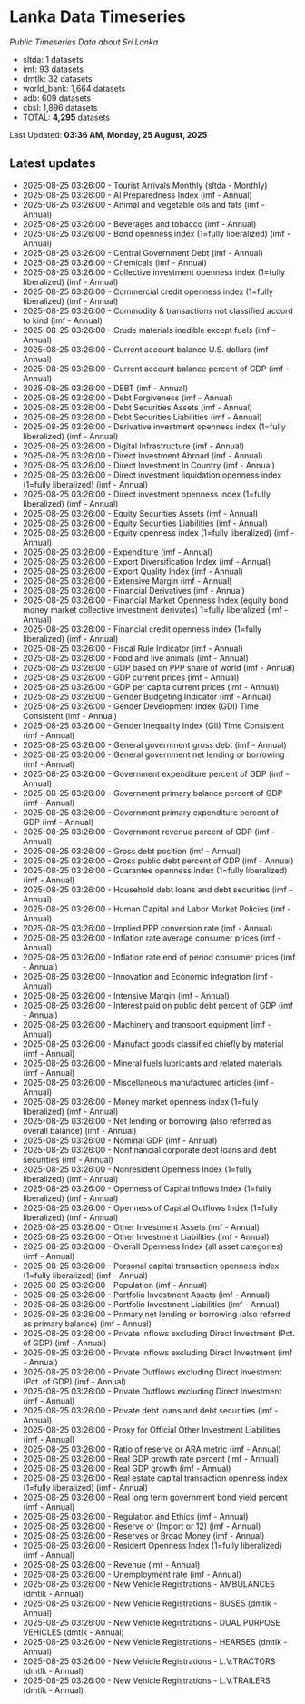 # Lanka Data Timeseries
*Public Timeseries Data about Sri Lanka*

* sltda: 1 datasets
* imf: 93 datasets
* dmtlk: 32 datasets
* world_bank: 1,664 datasets
* adb: 609 datasets
* cbsl: 1,896 datasets
* TOTAL: **4,295** datasets

Last Updated: **03:36 AM, Monday, 25 August, 2025**

## Latest updates

* 2025-08-25 03:26:00 - Tourist Arrivals Monthly (sltda - Monthly)
* 2025-08-25 03:26:00 - AI Preparedness Index (imf - Annual)
* 2025-08-25 03:26:00 - Animal and vegetable oils and fats (imf - Annual)
* 2025-08-25 03:26:00 - Beverages and tobacco (imf - Annual)
* 2025-08-25 03:26:00 - Bond openness index (1=fully liberalized) (imf - Annual)
* 2025-08-25 03:26:00 - Central Government Debt (imf - Annual)
* 2025-08-25 03:26:00 - Chemicals (imf - Annual)
* 2025-08-25 03:26:00 - Collective investment openness index (1=fully liberalized) (imf - Annual)
* 2025-08-25 03:26:00 - Commercial credit openness index (1=fully liberalized) (imf - Annual)
* 2025-08-25 03:26:00 - Commodity & transactions not classified accord to kind (imf - Annual)
* 2025-08-25 03:26:00 - Crude materials inedible except fuels (imf - Annual)
* 2025-08-25 03:26:00 - Current account balance U.S. dollars (imf - Annual)
* 2025-08-25 03:26:00 - Current account balance percent of GDP (imf - Annual)
* 2025-08-25 03:26:00 - DEBT (imf - Annual)
* 2025-08-25 03:26:00 - Debt Forgiveness (imf - Annual)
* 2025-08-25 03:26:00 - Debt Securities Assets (imf - Annual)
* 2025-08-25 03:26:00 - Debt Securities Liabilities (imf - Annual)
* 2025-08-25 03:26:00 - Derivative investment openness index (1=fully liberalized) (imf - Annual)
* 2025-08-25 03:26:00 - Digital Infrastructure (imf - Annual)
* 2025-08-25 03:26:00 - Direct Investment Abroad (imf - Annual)
* 2025-08-25 03:26:00 - Direct Investment In Country (imf - Annual)
* 2025-08-25 03:26:00 - Direct investment liquidation openness index (1=fully liberalized) (imf - Annual)
* 2025-08-25 03:26:00 - Direct investment openness index (1=fully liberalized) (imf - Annual)
* 2025-08-25 03:26:00 - Equity Securities Assets (imf - Annual)
* 2025-08-25 03:26:00 - Equity Securities Liabilities (imf - Annual)
* 2025-08-25 03:26:00 - Equity openness index (1=fully liberalized) (imf - Annual)
* 2025-08-25 03:26:00 - Expenditure (imf - Annual)
* 2025-08-25 03:26:00 - Export Diversification Index (imf - Annual)
* 2025-08-25 03:26:00 - Export Quality Index (imf - Annual)
* 2025-08-25 03:26:00 - Extensive Margin (imf - Annual)
* 2025-08-25 03:26:00 - Financial Derivatives (imf - Annual)
* 2025-08-25 03:26:00 - Financial Market Openness Index (equity bond money market collective investment derivates) 1=fully liberalized (imf - Annual)
* 2025-08-25 03:26:00 - Financial credit openness index (1=fully liberalized) (imf - Annual)
* 2025-08-25 03:26:00 - Fiscal Rule Indicator (imf - Annual)
* 2025-08-25 03:26:00 - Food and live animals (imf - Annual)
* 2025-08-25 03:26:00 - GDP based on PPP share of world (imf - Annual)
* 2025-08-25 03:26:00 - GDP current prices (imf - Annual)
* 2025-08-25 03:26:00 - GDP per capita current prices (imf - Annual)
* 2025-08-25 03:26:00 - Gender Budgeting Indicator (imf - Annual)
* 2025-08-25 03:26:00 - Gender Development Index (GDI) Time Consistent (imf - Annual)
* 2025-08-25 03:26:00 - Gender Inequality Index (GII) Time Consistent (imf - Annual)
* 2025-08-25 03:26:00 - General government gross debt (imf - Annual)
* 2025-08-25 03:26:00 - General government net lending or borrowing (imf - Annual)
* 2025-08-25 03:26:00 - Government expenditure percent of GDP (imf - Annual)
* 2025-08-25 03:26:00 - Government primary balance percent of GDP (imf - Annual)
* 2025-08-25 03:26:00 - Government primary expenditure percent of GDP (imf - Annual)
* 2025-08-25 03:26:00 - Government revenue percent of GDP (imf - Annual)
* 2025-08-25 03:26:00 - Gross debt position (imf - Annual)
* 2025-08-25 03:26:00 - Gross public debt percent of GDP (imf - Annual)
* 2025-08-25 03:26:00 - Guarantee openness index (1=fully liberalized) (imf - Annual)
* 2025-08-25 03:26:00 - Household debt loans and debt securities (imf - Annual)
* 2025-08-25 03:26:00 - Human Capital and Labor Market Policies (imf - Annual)
* 2025-08-25 03:26:00 - Implied PPP conversion rate (imf - Annual)
* 2025-08-25 03:26:00 - Inflation rate average consumer prices (imf - Annual)
* 2025-08-25 03:26:00 - Inflation rate end of period consumer prices (imf - Annual)
* 2025-08-25 03:26:00 - Innovation and Economic Integration (imf - Annual)
* 2025-08-25 03:26:00 - Intensive Margin (imf - Annual)
* 2025-08-25 03:26:00 - Interest paid on public debt percent of GDP (imf - Annual)
* 2025-08-25 03:26:00 - Machinery and transport equipment (imf - Annual)
* 2025-08-25 03:26:00 - Manufact goods classified chiefly by material (imf - Annual)
* 2025-08-25 03:26:00 - Mineral fuels lubricants and related materials (imf - Annual)
* 2025-08-25 03:26:00 - Miscellaneous manufactured articles (imf - Annual)
* 2025-08-25 03:26:00 - Money market openness index (1=fully liberalized) (imf - Annual)
* 2025-08-25 03:26:00 - Net lending or borrowing (also referred as overall balance) (imf - Annual)
* 2025-08-25 03:26:00 - Nominal GDP (imf - Annual)
* 2025-08-25 03:26:00 - Nonfinancial corporate debt loans and debt securities (imf - Annual)
* 2025-08-25 03:26:00 - Nonresident Openness Index (1=fully liberalized) (imf - Annual)
* 2025-08-25 03:26:00 - Openness of Capital Inflows Index (1=fully liberalized) (imf - Annual)
* 2025-08-25 03:26:00 - Openness of Capital Outflows Index (1=fully liberalized) (imf - Annual)
* 2025-08-25 03:26:00 - Other Investment Assets (imf - Annual)
* 2025-08-25 03:26:00 - Other Investment Liabilities (imf - Annual)
* 2025-08-25 03:26:00 - Overall Openness Index (all asset categories) (imf - Annual)
* 2025-08-25 03:26:00 - Personal capital transaction openness index (1=fully liberalized) (imf - Annual)
* 2025-08-25 03:26:00 - Population (imf - Annual)
* 2025-08-25 03:26:00 - Portfolio Investment Assets (imf - Annual)
* 2025-08-25 03:26:00 - Portfolio Investment Liabilities (imf - Annual)
* 2025-08-25 03:26:00 - Primary net lending or borrowing (also referred as primary balance) (imf - Annual)
* 2025-08-25 03:26:00 - Private Inflows excluding Direct Investment (Pct. of GDP) (imf - Annual)
* 2025-08-25 03:26:00 - Private Inflows excluding Direct Investment (imf - Annual)
* 2025-08-25 03:26:00 - Private Outflows excluding Direct Investment (Pct. of GDP) (imf - Annual)
* 2025-08-25 03:26:00 - Private Outflows excluding Direct Investment (imf - Annual)
* 2025-08-25 03:26:00 - Private debt loans and debt securities (imf - Annual)
* 2025-08-25 03:26:00 - Proxy for Official Other Investment Liabilities (imf - Annual)
* 2025-08-25 03:26:00 - Ratio of reserve or ARA metric (imf - Annual)
* 2025-08-25 03:26:00 - Real GDP growth rate percent (imf - Annual)
* 2025-08-25 03:26:00 - Real GDP growth (imf - Annual)
* 2025-08-25 03:26:00 - Real estate capital transaction openness index (1=fully liberalized) (imf - Annual)
* 2025-08-25 03:26:00 - Real long term government bond yield percent (imf - Annual)
* 2025-08-25 03:26:00 - Regulation and Ethics (imf - Annual)
* 2025-08-25 03:26:00 - Reserve or (Import or 12) (imf - Annual)
* 2025-08-25 03:26:00 - Reserves or Broad Money (imf - Annual)
* 2025-08-25 03:26:00 - Resident Openness Index (1=fully liberalized) (imf - Annual)
* 2025-08-25 03:26:00 - Revenue (imf - Annual)
* 2025-08-25 03:26:00 - Unemployment rate (imf - Annual)
* 2025-08-25 03:26:00 - New Vehicle Registrations - AMBULANCES (dmtlk - Annual)
* 2025-08-25 03:26:00 - New Vehicle Registrations - BUSES (dmtlk - Annual)
* 2025-08-25 03:26:00 - New Vehicle Registrations - DUAL PURPOSE VEHICLES (dmtlk - Annual)
* 2025-08-25 03:26:00 - New Vehicle Registrations - HEARSES (dmtlk - Annual)
* 2025-08-25 03:26:00 - New Vehicle Registrations - L.V.TRACTORS (dmtlk - Annual)
* 2025-08-25 03:26:00 - New Vehicle Registrations - L.V.TRAILERS (dmtlk - Annual)